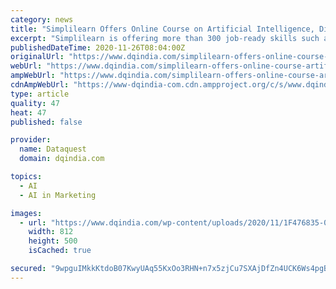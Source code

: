 ```yaml
---
category: news
title: "Simplilearn Offers Online Course on Artificial Intelligence, Digital Marketing and Others for Free through SkillUp Initiative"
excerpt: "Simplilearn is offering more than 300 job-ready skills such as Artificial intelligence and digital marketing through 1000+ hours of free online videos"
publishedDateTime: 2020-11-26T08:04:00Z
originalUrl: "https://www.dqindia.com/simplilearn-offers-online-course-artificial-intelligence-digital-marketing-others-free-skillup-initiative/"
webUrl: "https://www.dqindia.com/simplilearn-offers-online-course-artificial-intelligence-digital-marketing-others-free-skillup-initiative/"
ampWebUrl: "https://www.dqindia.com/simplilearn-offers-online-course-artificial-intelligence-digital-marketing-others-free-skillup-initiative/amp/"
cdnAmpWebUrl: "https://www-dqindia-com.cdn.ampproject.org/c/s/www.dqindia.com/simplilearn-offers-online-course-artificial-intelligence-digital-marketing-others-free-skillup-initiative/amp/"
type: article
quality: 47
heat: 47
published: false

provider:
  name: Dataquest
  domain: dqindia.com

topics:
  - AI
  - AI in Marketing

images:
  - url: "https://www.dqindia.com/wp-content/uploads/2020/11/1F476835-006E-4D87-8934-AF92D5E604DC.jpeg"
    width: 812
    height: 500
    isCached: true

secured: "9wpguIMkkKtdoB07KwyUAq55KxOo3RHN+n7x5zjCu7SXAjDfZn4UCK6Ws4pgBOQmv+vO2CD96pYxS/RF79lTqAIH8V4rFkaouSORttj9BoPuQHCTfUya/4pPKiwfUIzrlRQ95aJxIMs5buZo1epVnopPG8bsu7TOdV44b7SH1692MyvMH4T57U1eFRRQfc5R0Tc8xlYltjU1CnM9AY2UA5U9GIJ8CZBvfmx4+fkD7NBXPqhraMMVcLbBOBoJoqo+xstOurgQvvu3eWS48mQXoHgl+YJxnLvY8Liwd4BHKVtW9pZYPOXU/ZUZRBHBpzFw8id4Zm/HEm6tg/AP7UtwyoVVwj5TzW1997ysL2cxy/E=;DdhMw3skKwKmDzhl0b8aaA=="
---
```


